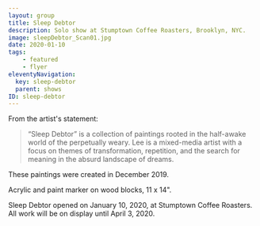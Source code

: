 ```yaml
---
layout: group
title: Sleep Debtor
description: Solo show at Stumptown Coffee Roasters, Brooklyn, NYC.
image: sleepDebtor_Scan01.jpg 
date: 2020-01-10
tags:
    - featured
    - flyer
eleventyNavigation:
  key: sleep-debtor
  parent: shows
ID: sleep-debtor
---
```


From the artist's statement:

> “Sleep Debtor” is a collection of paintings rooted in the half-awake world of the perpetually weary.
Lee is a mixed-media artist with a focus on themes of transformation, repetition, and the search for meaning in the absurd landscape of dreams.

These paintings were created in December 2019.

Acrylic and paint marker on wood blocks, 11 x 14".

Sleep Debtor opened on January 10, 2020, at Stumptown Coffee Roasters. All work will be on display until April 3, 2020.